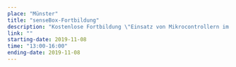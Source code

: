 ```yaml
---
place: "Münster"
title: "senseBox-Fortbildung"
description: "Kostenlose Fortbildung \"Einsatz von Mikrocontrollern im Unterricht - Programmieren lernen und Messgeräte bauen mit der senseBox\" am Institut für Geoinformatik, Raum 309 Anmeldung per Mail an <a href=\"mailto:info@sensebox.de?subject=Anmeldung Lehrerfortbildung 08.11.2019\">info@sensebox.de</a>"
link: ""
starting-date: 2019-11-08
time: "13:00-16:00"
ending-date: 2019-11-08
---
```

